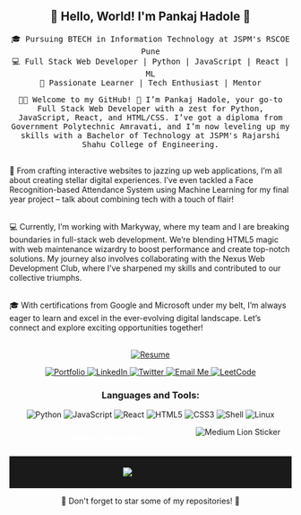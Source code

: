 <!DOCTYPE html>
<html lang="en">

<head>
  <meta charset="UTF-8">
  <meta name="viewport" content="width=device-width, initial-scale=1.0">
<!--   <title>Pankaj Hadole's GitHub</title> -->
</head>

<body>

  <!-- Header -->
  <h2 align="center">👋 Hello, World! I'm Pankaj Hadole 🚀</h2>
  <p align="center">
    <samp>🎓 Pursuing BTECH in Information Technology at JSPM's RSCOE Pune<br>
        💻 Full Stack Web Developer | Python | JavaScript | React | ML<br>
        🌟 Passionate Learner | Tech Enthusiast | Mentor</samp>
  </p>

  <!-- Intro -->
<p align="center">
  <samp>🤩🌟 Welcome to my GitHub! 🚀 I’m Pankaj Hadole, your go-to Full Stack Web Developer with a zest for Python, JavaScript, React, and HTML/CSS. I’ve got a diploma from Government Polytechnic Amravati, and I’m now leveling up my skills with a Bachelor of Technology at JSPM's Rajarshi Shahu College of Engineering.<br><br>

🎨 From crafting interactive websites to jazzing up web applications, I’m all about creating stellar digital experiences. I’ve even tackled a Face Recognition-based Attendance System using Machine Learning for my final year project – talk about combining tech with a touch of flair!<br><br>

💻 Currently, I’m working with Markyway, where my team and I are breaking boundaries in full-stack web development. We’re blending HTML5 magic with web maintenance wizardry to boost performance and create top-notch solutions. My journey also involves collaborating with the Nexus Web Development Club, where I’ve sharpened my skills and contributed to our collective triumphs.<br><br>

🎓 With certifications from Google and Microsoft under my belt, I’m always eager to learn and excel in the ever-evolving digital landscape. Let’s connect and explore exciting opportunities together!<br><br>

</p>

  <!-- Resume -->
  <p align="center">
    <a href="http://tinyurl.com/Pankajsresume" target="_blank">
      <img src="https://img.shields.io/badge/Resume-%23FF5722?style=for-the-badge&logo=google-drive&logoColor=white"
        alt="Resume">
    </a>
  </p>

  <!-- Portfolio and Social Links -->
  <p align="center">
    <a href="https://phcoder05.github.io/My-Portfolio/" target="_blank">
      <img src="https://img.shields.io/badge/Portfolio-%230077B5?style=for-the-badge&logo=github&logoColor=white"
        alt="Portfolio">
    </a>
    <a href="https://www.linkedin.com/in/pankaj-hadole-722476232/" target="_blank">
      <img src="https://img.shields.io/badge/LinkedIn-%230077B5?style=for-the-badge&logo=linkedin&logoColor=white"
        alt="LinkedIn">
    </a>
    <a href="https://twitter.com/pankaj_hadole" target="_blank">
      <img src="https://img.shields.io/badge/Twitter-%231DA1F2?style=for-the-badge&logo=twitter&logoColor=white"
        alt="Twitter">
    </a>

 <!-- Email Me Button -->
<a href="mailto:pankajhadole05@gmail.com" target="_blank">
  <img src="https://img.shields.io/badge/Email%20Me-%23D14836?style=for-the-badge&logo=gmail&logoColor=white"
    alt="Email Me">
</a>

<!-- LeetCode Button -->
<a href="https://leetcode.com/PHCoder05/" target="_blank">
  <img src="https://img.shields.io/badge/LeetCode-%23F89F1B?style=for-the-badge&logo=leetcode&logoColor=white"
    alt="LeetCode">
</a>


  <!-- Tech Stack -->
  <h3 align="center">Languages and Tools:</h3>
  <p align="center">
    <img src="https://img.shields.io/badge/Python-3776AB?style=for-the-badge&logo=python&logoColor=white" alt="Python" />
    <img src="https://img.shields.io/badge/JavaScript-F7DF1E?style=for-the-badge&logo=javascript&logoColor=black"
      alt="JavaScript" />
    <img src="https://img.shields.io/badge/React-61DAFB?style=for-the-badge&logo=react&logoColor=black" alt="React" />
    <img src="https://img.shields.io/badge/HTML5-E34F26?style=for-the-badge&logo=html5&logoColor=white" alt="HTML5" />
    <img src="https://img.shields.io/badge/CSS3-1572B6?style=for-the-badge&logo=css3&logoColor=white" alt="CSS3" />
    <img src="https://img.shields.io/badge/Shell-5391FE?style=for-the-badge&logo=gnu-bash&logoColor=white" alt="Shell" />
    <img src="https://img.shields.io/badge/Linux-FCC624?style=for-the-badge&logo=linux&logoColor=black" alt="Linux" />
  </p>

  <!-- Medium Live Sticker (Lion) -->
  <p align="center">
    <img src="https://tenor.com/bb576.gif" alt="Medium Lion Sticker" style="float: right; margin-right: 20px;">
  </p>

<!-- GitHub Analytics -->
<h3 align="center" style="color: #fff;">⚡ GitHub Analytics</h3>
<p align="center" style="background-color: #1a1a1a; padding: 20px;">
  <img src="https://github-readme-stats.vercel.app/api?username=PHCoder05&show_icons=true&count_private=true&hide_border=true&theme=dark"
    alt="GitHub Stats" />
</p>



  <!-- Footer -->
  <p align="center">🌟 Don't forget to star some of my repositories! 🌟</p>

</body>

</html>
